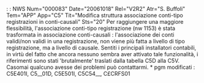  :  : NWS Num="000083" Date="20061018" Rel="V2R2" Atr="S. Buffoli" Tem="APP" App="C5" Tit="Modifica struttura associazione conti-tipo registrazioni in conti-causali" Sts="20"
Per raggiungere una maggiore flessibilità, l'associazione conti-tipo registrazione (nw 1153) è stata
trasformata in associazione conti-causali :  l'associazione dei conti validi/non validi in una registrazione, non viene più fatta a livello di tipo registrazione, ma a livello di causale.
Sentiti i principali installatori contabili, in virtù del fatto che ancora nessuno sembra aver attivato tale funzionalità, i riferimenti sono stati 'brutalmente' traslati dalla tabella C5D alla
C5V. Casomai qualcuno avesse dei problemi può contattarmi.
\* pgm modificati :  C5E401I, C5__01D, C5E501I, C5C54__, C£CRFS01
